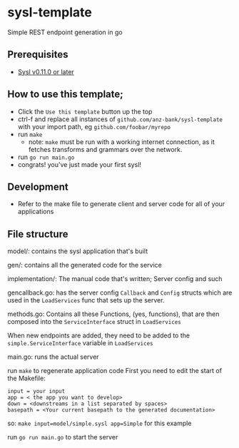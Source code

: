 # sysl-template

Simple REST endpoint generation in go

## Prerequisites

- [Sysl v0.11.0 or later ](https://sysl.io/docs/install/)

## How to use this template;

- Click the `Use this template` button up the top
- ctrl-f and replace all instances of `github.com/anz-bank/sysl-template` with your import path, eg `github.com/foobar/myrepo`
- run `make`
  - note: `make` must be run with a working internet connection, as it fetches transforms and grammars over the network.
- run   `go run main.go`
- congrats! you've just made your first sysl!


## Development
- Refer to the make file to generate client and server code for all of your applications

## File structure 

model/: contains the sysl application that's built

gen/: contains all the generated code for the service

implementation/: The manual code that's written; Server config and such

gencallback.go: has the server config `Callback` and `Config` structs which are used in the `LoadServices` func that sets up the server. 

methods.go: Contains all these Functions, (yes, functions), that are then composed into the `ServiceInterface` struct in `LoadServices`

When new endpoints are added, they need to be added to the `simple.ServiceInterface` variable in `LoadServices`

main.go: runs the actual server


run `make` to regenerate application code
First you need to edit the start of the Makefile:

```
input = your input
app = < the app you want to develop>
down = <downstreams in a list separated by spaces>
basepath = <Your current basepath to the generated documentation>
```

so: `make input=model/simple.sysl app=Simple` for this example

run `go run main.go` to start the server
